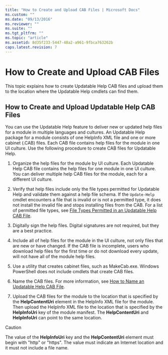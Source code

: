 ```yaml
---
title: "How to Create and Upload CAB Files | Microsoft Docs"
ms.custom: ""
ms.date: "09/13/2016"
ms.reviewer: ""
ms.suite: ""
ms.tgt_pltfrm: ""
ms.topic: "article"
ms.assetid: 8d35f233-5447-48a2-a961-9fbca763262b
caps.latest.revision: 7
---
```

# How to Create and Upload CAB Files

This topic explains how to create Updatable Help CAB files and upload them to the location where the Updatable Help cmdlets can find them.

## How to Create and Upload Updatable Help CAB Files

You can use the Updatable Help feature to deliver new or updated help files for a module in multiple languages and cultures. An Updatable Help package for a module consists of one HelpInfo XML file and one or more cabinet (.CAB) files. Each CAB file contains help files for the module in one UI culture. Use the following procedure to create CAB files for Updatable Help.

1. Organize the help files for the module by UI culture. Each Updatable Help CAB file contains the help files for one module in one UI culture. You can deliver multiple help CAB files for the module, each for a different UI culture.

2. Verify that help files include only the file types permitted for Updatable Help and validate them against a help file schema. If the `Update-Help` cmdlet encounters a file that is invalid or is not a permitted type, it does not install the invalid file and stops installing files from the CAB. For a list of permitted file types, see [File Types Permitted in an Updatable Help CAB File](./file-types-permitted-in-an-updatable-help-cab-file.md).

3. Digitally sign the help files. Digital signatures are not required, but they are a best practice.

4. Include all of help files for the module in the UI culture, not only files that are new or have changed. If the CAB file is incomplete, users who download help files for the first time or do not download every update, will not have all of the module help files.

5. Use a utility that creates cabinet files, such as MakeCab.exe. Windows PowerShell does not include cmdlets that create CAB files.

6. Name the CAB files. For more information, see [How to Name an Updatable Help CAB File](./how-to-name-an-updatable-help-cab-file.md).

7. Upload the CAB files for the module to the location that is specified by the **HelpContentUri** element in the HelpInfo XML file for the module. Then upload the HelpInfo XML file to the location that is specified by the **HelpInfoUri** key of the module manifest. The **HelpContentUri** and **HelpInfoUri** can point to the same location.

> [!CAUTION]
> The value of the **HelpInfoUri** key and the **HelpContentUri** element must begin with "http" or "https". The value must indicate an Internet location and it must not include a file name.